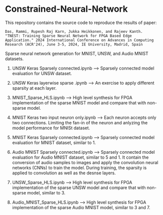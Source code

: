 # Constrained-Neural-Network
This repository contains the source code to reproduce the results of paper:

`Das, Rammi, Rupesh Raj Karn, Jukka Heikkonen, and Rajeev Kanth. "TNEST: Training Sparse Neural Network for FPGA Based Edge Application." 2024 International Conference on Advances in Computing Research (ACR'24), June 3-5, 2024, IE University, Madrid, Spain`

Sparse neural network generation for MNIST, UNSW, and Audio MNIST datasets.

  1. UNSW Keras Sparsely connected.ipynb --> Sparsely connected model evaluation for UNSW dataset.
  
  2. UNSW Keras layerwise sparse .ipynb  --> An exercise to apply different sparsity at each layer.
  
  3. MNIST_Sparse_HLS.ipynb --> High level synthesis for FPGA implementation of the sparse MNIST model and compare that with non-sparse model.
  
  4. MNIST Keras two input neuron only.ipynb --> Each neuron accepts only two connections. Limiting the fan-in of the neuron and anlyzing the model performance for MNISt dataset.
  
  5. MNIST Keras Sparsely connected.ipynb --> Sparsely connected model evaluation for MNIST dataset, similar to 1.
  
  6. Audio MNIST Sparsely connected.ipynb --> Sparsely connected model evaluation for Audio MNIST dataset, similar to 5 and 1. It contain the conversion of audio samples to images and apply the convolution neural networks (CNNs) to train the model. During training, the sparsity is applied to convolution as well as the desnse layers.
  
  7. UNSW_Sparse_HLS.ipynb --> High level synthesis for FPGA implementation of the sparse UNSW model and compare that with non-sparse model, similar to 3.
  
  8. Audio_MNIST_Sparse_HLS.ipynb --> High level synthesis for FPGA implementation of the sparse Audio MNIST model, similar to 3 and 7.
  
